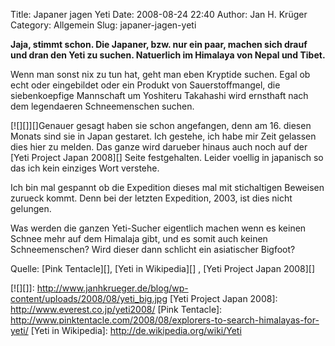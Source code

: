 Title: Japaner jagen Yeti
Date: 2008-08-24 22:40
Author: Jan H. Krüger
Category: Allgemein
Slug: japaner-jagen-yeti

**Jaja, stimmt schon. Die Japaner, bzw. nur ein paar, machen sich drauf
und dran den Yeti zu suchen. Natuerlich im Himalaya von Nepal und
Tibet.**  
  
Wenn man sonst nix zu tun hat, geht man eben Kryptide suchen. Egal ob
echt oder eingebildet oder ein Produkt von Sauerstoffmangel, die
siebenkoepfige Mannschaft um Yoshiteru Takahashi wird ernsthaft nach dem
legendaeren Schneemenschen suchen.  
  
[![][]][]Genauer gesagt haben sie schon angefangen, denn am 16. diesen
Monats sind sie in Japan gestaret. Ich gestehe, ich habe mir Zeit
gelassen dies hier zu melden. Das ganze wird darueber hinaus auch noch
auf der [Yeti Project Japan 2008][] Seite festgehalten. Leider voellig
in japanisch so das ich kein einziges Wort verstehe.  
  
Ich bin mal gespannt ob die Expedition dieses mal mit stichaltigen
Beweisen zurueck kommt. Denn bei der letzten Expedition, 2003, ist dies
nicht gelungen.  
  
Was werden die ganzen Yeti-Sucher eigentlich machen wenn es keinen
Schnee mehr auf dem Himalaja gibt, und es somit auch keinen
Schneemenschen? Wird dieser dann schlicht ein asiatischer Bigfoot?  
  
Quelle: [Pink Tentacle][], [Yeti in Wikipedia][] , [Yeti Project Japan
2008][]

  [Yetibild]: http://www.janhkrueger.de/blog/wp-content/uploads/2008/08/yeti_big-300x177.jpg
    "yeti_big"
  [![][]]: http://www.janhkrueger.de/blog/wp-content/uploads/2008/08/yeti_big.jpg
  [Yeti Project Japan 2008]: http://www.everest.co.jp/yeti2008/
  [Pink Tentacle]: http://www.pinktentacle.com/2008/08/explorers-to-search-himalayas-for-yeti/
  [Yeti in Wikipedia]: http://de.wikipedia.org/wiki/Yeti

